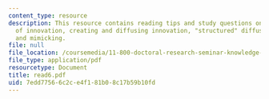 ```yaml
---
content_type: resource
description: This resource contains reading tips and study questions on diffusion
  of innovation, creating and diffusing innovation, "structured" diffusion, replication,
  and mimicking.
file: null
file_location: /coursemedia/11-800-doctoral-research-seminar-knowledge-in-the-public-arena-spring-2007/7edd77566c2ce4f181b08c17b59b10fd_read6.pdf
file_type: application/pdf
resourcetype: Document
title: read6.pdf
uid: 7edd7756-6c2c-e4f1-81b0-8c17b59b10fd
---
```

